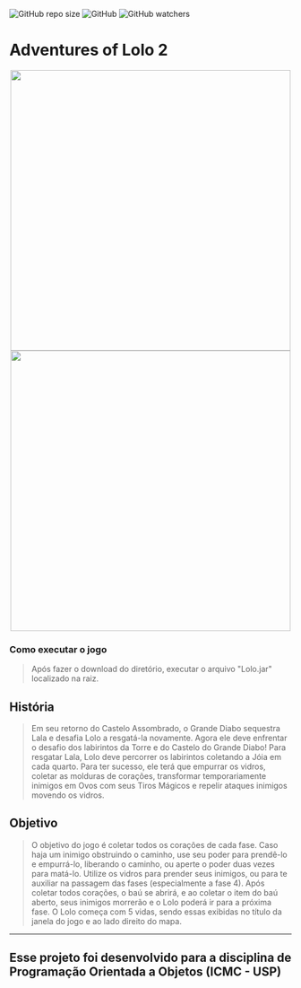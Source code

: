 ![GitHub repo size](https://img.shields.io/github/repo-size/joaolucasp/Evil-Square)
![GitHub](https://img.shields.io/github/license/joaolucasp/Evil-Square)
![GitHub watchers](https://img.shields.io/github/watchers/joaolucasp/Evil-Square?style=social)

# **Adventures of Lolo 2**

<div align="center">
<img src="https://user-images.githubusercontent.com/83319546/180034445-70e79441-0ec3-49db-8c43-b8ab013b02d9.png" width="500px" />
<img src="https://user-images.githubusercontent.com/83319546/180035290-aaff67c9-d576-4971-8e75-8685e6351401.png" width="500px" />
</div>

### Como executar o jogo
> Após fazer o download do diretório, executar o arquivo "Lolo.jar" localizado na raiz.

## **História**
> Em seu retorno do Castelo Assombrado, o Grande Diabo sequestra Lala e desafia Lolo a resgatá-la novamente. 
Agora ele deve enfrentar o desafio dos labirintos da Torre e do Castelo do Grande Diabo!
Para resgatar Lala, Lolo deve percorrer os labirintos coletando a Jóia em cada quarto. Para ter sucesso, 
ele terá que empurrar os vidros, coletar as molduras de corações, transformar temporariamente inimigos em Ovos com seus 
Tiros Mágicos e repelir ataques inimigos movendo os vidros. 

## **Objetivo**
> O objetivo do jogo é coletar todos os corações de cada fase. Caso haja um inimigo obstruindo o caminho, use seu poder
para prendê-lo e empurrá-lo, liberando o caminho, ou aperte o poder duas vezes para matá-lo. Utilize os vidros para 
prender seus inimigos, ou para te auxiliar na passagem das fases (especialmente a fase 4). Após coletar todos corações,
o baú se abrirá, e ao coletar o item do baú aberto, seus inimigos morrerão e o Lolo poderá ir para a próxima fase.
O Lolo começa com 5 vidas, sendo essas exibidas no título da janela do jogo e ao lado direito do mapa.

---
## **Esse projeto foi desenvolvido para a disciplina de Programação Orientada a Objetos (ICMC - USP)**
